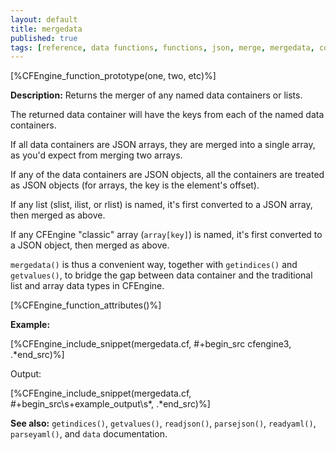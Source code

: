 ```yaml
---
layout: default
title: mergedata
published: true
tags: [reference, data functions, functions, json, merge, mergedata, container]
---
```


[%CFEngine_function_prototype(one, two, etc)%]

**Description:** Returns the merger of any named data containers or lists.

The returned data container will have the keys from each of the named
data containers.

If all data containers are JSON arrays, they are merged into a single
array, as you'd expect from merging two arrays.

If any of the data containers are JSON objects, all the containers are
treated as JSON objects (for arrays, the key is the element's offset).

If any list (slist, ilist, or rlist) is named, it's first converted to
a JSON array, then merged as above.

If any CFEngine "classic" array (`array[key]`) is named, it's first
converted to a JSON object, then merged as above.

`mergedata()` is thus a convenient way, together with `getindices()` and
`getvalues()`, to bridge the gap between data container and the
traditional list and array data types in CFEngine.

[%CFEngine_function_attributes()%]

**Example:**

[%CFEngine_include_snippet(mergedata.cf, #\+begin_src cfengine3, .*end_src)%]

Output:

[%CFEngine_include_snippet(mergedata.cf, #\+begin_src\s+example_output\s*, .*end_src)%]

**See also:** `getindices()`, `getvalues()`, `readjson()`, `parsejson()`, `readyaml()`, `parseyaml()`, and `data` documentation.
